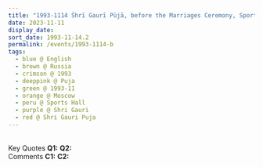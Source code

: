 ```yaml
---
title: "1993-1114 Śhrī Gaurī Pūjā, before the Marriages Ceremony, Sports Hall, Moscow, Russia"
date: 2023-11-11
display_date: 
sort_date: 1993-11-14.2
permalink: /events/1993-1114-b
tags:
  - blue @ English
  - brown @ Russia
  - crimson @ 1993
  - deeppink @ Puja
  - green @ 1993-11
  - orange @ Moscow
  - peru @ Sports Hall
  - purple @ Shri Gauri 
  - red @ Shri Gauri Puja 
---
```


<br>

<wave-list>
  <list-title color="DarkSeaGreen" width="55">Key Quotes</list-title>
  <list-item color="BlanchedAlmond" width="280"><b>Q1:</b> <i></i></list-item>
  <list-item color="Lavender" width="280"><b>Q2:</b> <i></i></list-item>
</wave-list>

<br>

<wave-list>
  <list-title color="DarkSeaGreen" width="55">Comments</list-title>
  <list-item color="BlanchedAlmond" width="280"><b>C1:</b> <i></i></list-item>
  <list-item color="Lavender" width="280"><b>C2:</b> <i></i></list-item>
</wave-list>